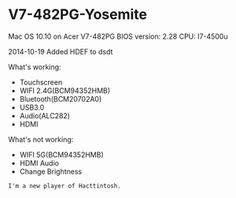 V7-482PG-Yosemite
=================

Mac OS 10.10 on Acer V7-482PG
BIOS version: 2.28
CPU: I7-4500u


2014-10-19  Added HDEF to dsdt
            

What's working:
 +   Touchscreen
 +   WIFI 2.4G(BCM94352HMB)
 +   Bluetooth(BCM20702A0)
 +   USB3.0
 +   Audio(ALC282)
 +   HDMI
    
    
    
    
What's not working:
+    WIFI 5G(BCM94352HMB)
+    HDMI Audio
+    Change Brightness




    I'm a new player of Hacttintosh. 
    
    
    
